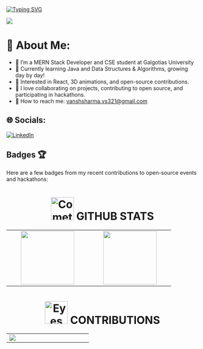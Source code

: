 [![Typing SVG](https://readme-typing-svg.demolab.com?font=Comfortaa&size=100&pause=1000&color=18b8d0&center=true&vCenter=true&width=2000&height=200&lines=HELLO+%F0%9F%91%8B+!+;I+AM+VANSH+%F0%9F%92%BB;MERN+STACK+DEVELOPER;HACKATHON+ENTHUSIAST)](https://git.io/typing-svg)

![](https://github.com/vansh1505/vansh1505/blob/main/github%20readme%20profile.gif)

# 💫 About Me:
- 🔭 I’m a MERN Stack Developer and CSE student at Galgotias University
- 🌱 Currently learning Java and Data Structures & Algorithms, growing day by day!
- 👀 Interested in React, 3D animations, and open-source contributions.
- 💞️ I love collaborating on projects, contributing to open source, and participating in hackathons.
- 📧 How to reach me: [vanshsharma.vs321@gmail.com](mailto:vanshsharma.vs321@gmail.com)

## 🌐 Socials:
[![LinkedIn](https://img.shields.io/badge/LinkedIn-%230077B5.svg?logo=linkedin&logoColor=white)](https://www.linkedin.com/in/vansh1505)

## Badges 🏆
Here are a few badges from my recent contributions to open-source events and hackathons:
  
<div align="center" >
<h1> <img src="https://raw.githubusercontent.com/Tarikul-Islam-Anik/Animated-Fluent-Emojis/master/Emojis/Travel%20and%20places/Comet.png" alt="Comet" width="60" height="60" /> GITHUB STATS</h1>
</div>

<table align="center">
  <tr>
    <td align="center">
      <img src="https://github-readme-streak-stats.herokuapp.com/?user=vansh1505&theme=dark&hide_border=false" height="140px"  style="min-width: 200px">
    </td>
    <td align="center">
       <img src="https://github-readme-stats.vercel.app/api?username=vansh1505&theme=dark&hide_border=false&include_all_commits=false&count_private=false" height="140px"  style="min-width: 200px" > 
    </td>
  </tr>
</table>

<div align="center">
<h1> <img src="https://raw.githubusercontent.com/Tarikul-Islam-Anik/Animated-Fluent-Emojis/master/Emojis/Hand%20gestures/Eyes.png" alt="Eyes" width="60" height="60" /> CONTRIBUTIONS</h1>
</div>

<table align="center">
  <tr>
    <td align="center">
     <img src="https://github-readme-stats.vercel.app/api/top-langs/?username=vansh1505&theme=dark&hide_border=false&include_all_commits=false&count_private=false&layout=compact"  style="min-width: 200px">
    </td>
  </tr>
</table> 
